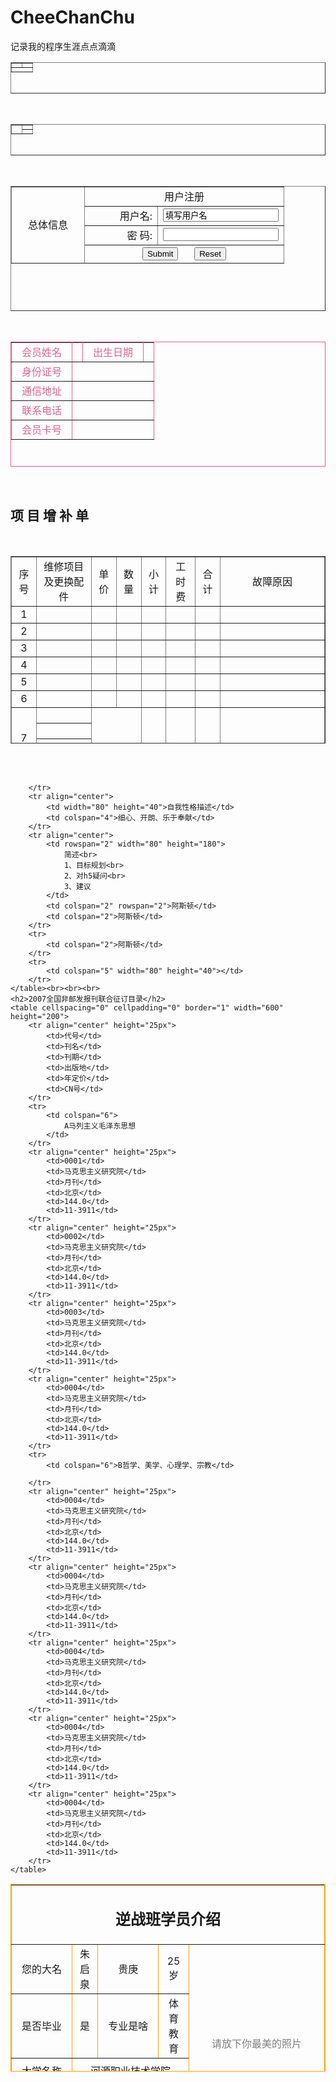 # CheeChanChu
记录我的程序生涯点点滴滴
<!DOCTYPE html>
<html lang="en">

<head>
    <meta charset="UTF-8">
    <meta name="viewport" content="width=device-width, initial-scale=1.0">
    <title>Document</title>
</head>

<body>
    <table cellspacing="0" cellpadding="0" border="1" width="200" height="50">
        <tr>
            <td></td>
            <td></td>
        </tr>
        <tr>
            <td colspan="2"></td>
        </tr>
    </table><br>
    <table cellspacing="0" cellpadding="0" border="1" width="200" height="50">
        <tr>
            <td rowspan="2"></td>
            <td></td>
        </tr>
        <tr>
            <td></td>
        </tr>
    </table><br>
    <table cellspacing="0" cellpadding="0" width="400" height="200" border="1">
        <form>
            <tr>
                <td rowspan="4" align="center" width="100">总体信息</td>
                <td colspan="2" align="center">用户注册</td>
            </tr>
            <tr>
                <td align="right" width="100">用户名:</td>
                <td><input type="text" value="填写用户名"></td>
            </tr>
            <tr>
                <td align="right">密 码:</td>
                <td><input type="passwrod"></td>
            </tr>
            <tr>
                <td colspan="2" align="center">
                    <input type="submit">
                    &nbsp;&nbsp;&nbsp;&nbsp;
                    <input type="reset">
                </td>
            </tr>
        </form>
    </table><br>
    <table cellspacing="0" cellpadding="0" border="1" width="400" height="200" bordercolor="e26290"
        style="color: #e26290;">
        <tr>
            <td width="80" align="center">会员姓名</td>
            <td></td>
            <td width="80" align="center">出生日期</td>
            <td></td>
        </tr>
        <tr>
            <td align="center">身份证号</td>
            <td colspan="3"></td>
        </tr>
        <tr>
            <td align="center">通信地址</td>
            <td colspan="3"></td>
        </tr>
        <tr>
            <td align="center">联系电话</td>
            <td colspan="3"></td>
        </tr>
        <tr>
            <td align="center">会员卡号</td>
            <td colspan="3"></td>
        </tr>
    </table><br>
    <h2>项&nbsp;目&nbsp;增&nbsp;补&nbsp;单</h2><br>
    <table cellspacing="0" cellpadding="0" width="600" height="300" border="1">
        <tr align="center">
            <td>序号</td>
            <td>维修项目及更换配件</td>
            <td>单价</td>
            <td>数量</td>
            <td>小计</td>
            <td>工时费</td>
            <td>合计</td>
            <td width="150">故障原因</td>
        </tr>
        <tr align="center">
            <td>1</td>
            <td></td>
            <td></td>
            <td></td>
            <td></td>
            <td></td>
            <td></td>
            <td></td>
        </tr>
        <tr align="center">
            <td>2</td>
            <td></td>
            <td></td>
            <td></td>
            <td></td>
            <td></td>
            <td></td>
            <td></td>
        </tr>
        <tr align="center">
            <td>3</td>
            <td></td>
            <td></td>
            <td></td>
            <td></td>
            <td></td>
            <td></td>
            <td></td>
        </tr>
        <tr align="center">
            <td>4</td>
            <td></td>
            <td></td>
            <td></td>
            <td></td>
            <td></td>
            <td></td>
            <td></td>
        </tr>
        <tr align="center">
            <td>5</td>
            <td></td>
            <td></td>
            <td></td>
            <td></td>
            <td></td>
            <td></td>
            <td></td>
        </tr>
        <tr align="center">
            <td>6</td>
            <td></td>
            <td></td>
            <td></td>
            <td></td>
            <td></td>
            <td></td>
            <td></td>
        </tr>
        <tr align="center">
            <td rowspan="4">7</td>
            <td height="25"></td>
            <td colspan="2" rowspan="4"></td>
            <td rowspan="4"></td>
            <td rowspan="4"></td>
            <td rowspan="4"></td>
            <td rowspan="4"></td>
        </tr>
        <tr>
            <td height="25"></td>
        </tr>
        <tr>
            <td height="25"></td>
        </tr>
        <tr>
            <td height="25"></td>
        </tr>
        <tr>
            <td colspan="2">备件费用小计:</td>
            <td colspan="5">工时费用小计:</td>
            <td>合计:</td>
        </tr>
    </table><br><br>
    <table cellspacing="0" cellpadding="0" border="1" width="600" height="300" bordercolor="#ffa500">
        <tr align="center">
            <td colspan="5" height="10">
                <h2>逆战班学员介绍</h2>
            </td>
        </tr>
        <tr align="center">
            <td width="80" height="40">您的大名</td>
            <td>朱启泉</td>
            <td width="80" height="40">贵庚</td>
            <td>25岁</td>
            <td rowspan="5" width="200" style="color: gray;">请放下你最美的照片</td>
        </tr>
        <tr align="center">
            <td width="80" height="40">是否毕业</td>
            <td>是</td>
            <td>专业是啥</td>
            <td>体育教育</td>
        </tr>
        <tr align="center">
            <td width="80" height="40">大学名称</td>
            <td colspan="3">河源职业技术学院</td>
        </tr>
        <tr align="center">
            <td width="80" height="40">从事过工作</td>
            <td colspan="3">体能教练</td>
        </tr>
        <tr align="center">
            <td width="80" height="40">H5基础程度</td>
            <td colspan="2">初学</td>
            <td>0基础</td>

        </tr>
        <tr align="center">
            <td width="80" height="40">自我性格描述</td>
            <td colspan="4">细心、开朗、乐于奉献</td>
        </tr>
        <tr align="center">
            <td rowspan="2" width="80" height="180">
                简述<br>
                1、目标规划<br>
                2、对h5疑问<br>
                3、建议
            </td>
            <td colspan="2" rowspan="2">阿斯顿</td>
            <td colspan="2">阿斯顿</td>
        </tr>
        <tr>
            <td colspan="2">阿斯顿</td>
        </tr>
        <tr>
            <td colspan="5" width="80" height="40"></td>
        </tr>
    </table><br><br><br>
    <h2>2007全国非邮发报刊联合征订目录</h2>
    <table cellspacing="0" cellpadding="0" border="1" width="600" height="200">
        <tr align="center" height="25px">
            <td>代号</td>
            <td>刊名</td>
            <td>刊期</td>
            <td>出版地</td>
            <td>年定价</td>
            <td>CN号</td>
        </tr>
        <tr>
            <td colspan="6">
                A马列主义毛泽东思想
            </td>
        </tr>
        <tr align="center" height="25px">
            <td>0001</td>
            <td>马克思主义研究院</td>
            <td>月刊</td>
            <td>北京</td>
            <td>144.0</td>
            <td>11-3911</td>
        </tr>
        <tr align="center" height="25px">
            <td>0002</td>
            <td>马克思主义研究院</td>
            <td>月刊</td>
            <td>北京</td>
            <td>144.0</td>
            <td>11-3911</td>
        </tr>
        <tr align="center" height="25px">
            <td>0003</td>
            <td>马克思主义研究院</td>
            <td>月刊</td>
            <td>北京</td>
            <td>144.0</td>
            <td>11-3911</td>
        </tr>
        <tr align="center" height="25px">
            <td>0004</td>
            <td>马克思主义研究院</td>
            <td>月刊</td>
            <td>北京</td>
            <td>144.0</td>
            <td>11-3911</td>
        </tr>
        <tr>
            <td colspan="6">B哲学、美学、心理学、宗教</td>

        </tr>
        <tr align="center" height="25px">
            <td>0004</td>
            <td>马克思主义研究院</td>
            <td>月刊</td>
            <td>北京</td>
            <td>144.0</td>
            <td>11-3911</td>
        </tr>
        <tr align="center" height="25px">
            <td>0004</td>
            <td>马克思主义研究院</td>
            <td>月刊</td>
            <td>北京</td>
            <td>144.0</td>
            <td>11-3911</td>
        </tr>
        <tr align="center" height="25px">
            <td>0004</td>
            <td>马克思主义研究院</td>
            <td>月刊</td>
            <td>北京</td>
            <td>144.0</td>
            <td>11-3911</td>
        </tr>
        <tr align="center" height="25px">
            <td>0004</td>
            <td>马克思主义研究院</td>
            <td>月刊</td>
            <td>北京</td>
            <td>144.0</td>
            <td>11-3911</td>
        </tr>
        <tr align="center" height="25px">
            <td>0004</td>
            <td>马克思主义研究院</td>
            <td>月刊</td>
            <td>北京</td>
            <td>144.0</td>
            <td>11-3911</td>
        </tr>
    </table>
</body>

</html>
